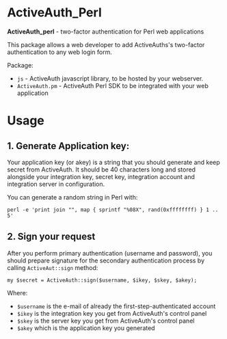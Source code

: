 ActiveAuth_Perl
===============

**ActiveAuth_perl** - two-factor authentication for Perl web applications

This package allows a web developer to add ActiveAuths's two-factor authentication to any web login form.

Package:

* `js` - ActiveAuth javascript library, to be hosted by your webserver.
* `ActiveAuth.pm` - ActiveAuth Perl SDK to be integrated with your web application

# Usage

## 1. Generate Application key:

Your application key (or akey) is a string that you should generate and keep secret from ActiveAuth. It should be 40 characters long and stored alongside your integration key, secret key, integration account and integration server in configuration.

You can generate a random string in Perl with:

```
perl -e 'print join "", map { sprintf "%08X", rand(0xffffffff) } 1 .. 5'
```

## 2. Sign your request

After you perform primary authentication (username and password), you should prepare signature for the secondary authentication process by calling `ActiveAut::sign` method:

```
my $secret = ActiveAuth::sign($username, $ikey, $skey, $akey);
```

Where:

* `$username` is the e-mail of already the first-step-authenticated account
* `$ikey` is the integration key you get from ActiveAuth's control panel
* `$skey` is the server key you get from ActiveAuth's control panel
* `$akey` which is the application key you generated